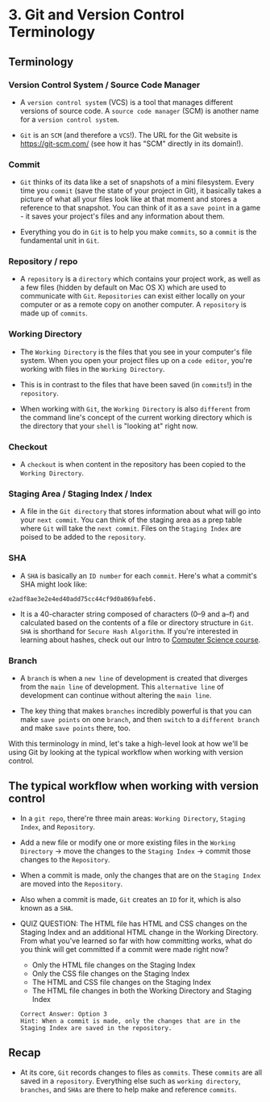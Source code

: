 # 3. Git and Version Control Terminology
## Terminology
### Version Control System / Source Code Manager
- A `version control system` (VCS) is a tool that manages different versions of source code. A `source code manager` (SCM) is another name for a `version control system`.

- `Git` is an `SCM` (and therefore a `VCS`!). The URL for the Git website is https://git-scm.com/ (see how it has "SCM" directly in its domain!).

### Commit
- `Git` thinks of its data like a set of snapshots of a mini filesystem. Every time you `commit` (save the state of your project in Git), it basically takes a picture of what all your files look like at that moment and stores a reference to that snapshot. You can think of it as a `save point` in a game - it saves your project's files and any information about them.

- Everything you do in `Git` is to help you make `commits`, so a `commit` is the fundamental unit in `Git`.

### Repository / repo
- A `repository` is a `directory` which contains your project work, as well as a few files (hidden by default on Mac OS X) which are used to communicate with `Git`. `Repositories` can exist either locally on your computer or as a remote copy on another computer. A `repository` is made up of `commits`.

### Working Directory
- The `Working Directory` is the files that you see in your computer's file system. When you open your project files up on a `code editor`, you're working with files in the `Working Directory`.

- This is in contrast to the files that have been saved (in `commits`!) in the `repository`.

- When working with `Git`, the `Working Directory` is also `different` from the command line's concept of the current working directory which is the directory that your `shell` is "looking at" right now.

### Checkout
- A `checkout` is when content in the repository has been copied to the `Working Directory`.

### Staging Area / Staging Index / Index
- A file in the `Git directory` that stores information about what will go into your `next commit`. You can think of the staging area as a prep table where `Git` will take the `next commit`. Files on the `Staging Index` are poised to be added to the `repository`.

### SHA
- A `SHA` is basically an `ID number` for each `commit`. Here's what a commit's SHA might look like: 
```
e2adf8ae3e2e4ed40add75cc44cf9d0a869afeb6.
```

- It is a 40-character string composed of characters (0–9 and a–f) and calculated based on the contents of a file or directory structure in `Git`. `SHA` is shorthand for `Secure Hash Algorithm`. If you're interested in learning about hashes, check out our Intro to [Computer Science course](https://www.udacity.com/course/intro-to-computer-science--cs101).

### Branch
- A `branch` is when a `new line` of development is created that diverges from the `main line` of development. This `alternative line` of development can continue without altering the `main line`.

- The key thing that makes `branches` incredibly powerful is that you can make `save points` on one `branch`, and then `switch` to a `different branch` and make `save points` there, too.

With this terminology in mind, let's take a high-level look at how we'll be using Git by looking at the typical workflow when working with version control.

## The typical workflow when working with version control
- In a `git repo`, there're three main areas: `Working Directory`, `Staging Index`, and `Repository`.
- Add a new file or modify one or more existing files in the `Working Directory` -> move the changes to the `Staging Index` -> commit those changes to the `Repository`.
- When a commit is made, only the changes that are on the `Staging Index` are moved into the `Repository`.
- Also when a commit is made, `Git` creates an `ID` for it, which is also known as a `SHA`.

- QUIZ QUESTION: The HTML file has HTML and CSS changes on the Staging Index and an additional HTML change in the Working Directory. From what you've learned so far with how committing works, what do you think will get committed if a commit were made right now?
  - Only the HTML file changes on the Staging Index
  - Only the CSS file changes on the Staging Index
  - The HTML and CSS file changes on the Staging Index
  - The HTML file changes in both the Working Directory and Staging Index
  ```
  Correct Answer: Option 3
  Hint: When a commit is made, only the changes that are in the Staging Index are saved in the repository.
  ```

## Recap
- At its core, `Git` records changes to files as `commits`. These `commits` are all saved in a `repository`. Everything else such as `working directory`, `branches`, and `SHAs` are there to help make and reference `commits`.